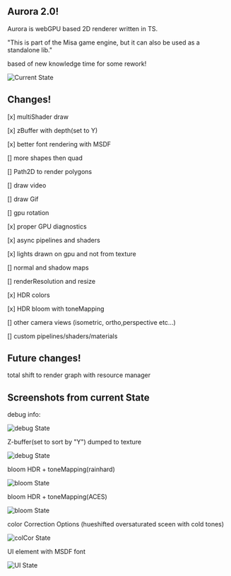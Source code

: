 ## Aurora 2.0!

Aurora is webGPU based 2D renderer written in TS.

"This is part of the Misa game engine, but it can also be used as a standalone lib."

based of new knowledge time for some rework!

![Current State](/public/current.png)

## Changes!

[x] multiShader draw

[x] zBuffer with depth(set to Y)

[x] better font rendering with MSDF

[] more shapes then quad

[] Path2D to render polygons

[] draw video

[] draw Gif

[] gpu rotation

[x] proper GPU diagnostics

[x] async pipelines and shaders

[x] lights drawn on gpu and not from texture

[] normal and shadow maps

[] renderResolution and resize

[x] HDR colors

[x] HDR bloom with toneMapping

[] other camera views (isometric, ortho,perspective etc...)

[] custom pipelines/shaders/materials

## Future changes!

total shift to render graph with resource manager

## Screenshots from current State

debug info:

![debug State](/public/debug.png)

Z-buffer(set to sort by "Y") dumped to texture

![debug State](/public/zBuffer.png)

bloom HDR + toneMapping(rainhard)

![bloom State](/public/bloom-rainhard.png)

bloom HDR + toneMapping(ACES)

![bloom State](/public/bloom-aces.png)

color Correction Options (hueshifted oversaturated sceen with cold tones)

![colCor State](/public/colCor.png)

UI element with MSDF font

![UI State](/public/ui.png)

